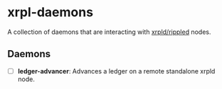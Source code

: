 # xrpl-daemons

A collection of daemons that are interacting with [xrpld/rippled](https://github.com/XRPLF/rippled) nodes.

## Daemons
- [ ] **ledger-advancer**: Advances a ledger on a remote standalone xrpld node.
